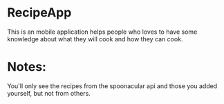 # RecipeApp
This is an mobile application helps people who loves to have some knowledge about what they will cook and how they can cook.

# Notes:
You'll only see the recipes from the spoonacular api and those you added yourself, but not from others.
